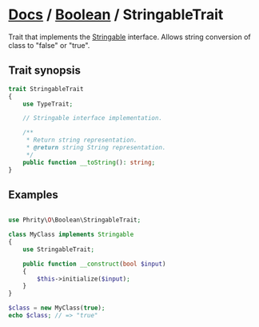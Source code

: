 # [Docs](../../README.md) / [Boolean](../Boolean.md) / StringableTrait

Trait that implements the [Stringable](https://www.php.net/manual/en/class.stringable) interface.
Allows string conversion of class to "false" or "true".

## Trait synopsis

```php
trait StringableTrait
{
    use TypeTrait;

    // Stringable interface implementation.

    /**
     * Return string representation.
     * @return string String representation.
     */
    public function __toString(): string;
}
```

## Examples

```php

use Phrity\O\Boolean\StringableTrait;

class MyClass implements Stringable
{
    use StringableTrait;

    public function __construct(bool $input)
    {
        $this->initialize($input);
    }
}

$class = new MyClass(true);
echo $class; // => "true"
```

